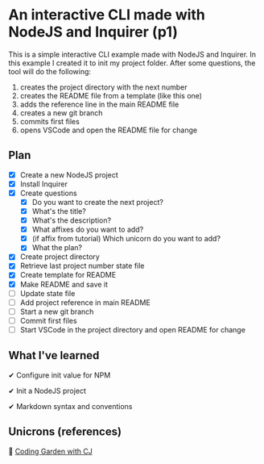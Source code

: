 # An interactive CLI made with NodeJS and Inquirer (p1)

This is a simple interactive CLI example made with NodeJS and Inquirer.
In this example I created it to init my project folder.
After some questions, the tool will do the following:

1. creates the project directory with the next number
2. creates the README file from a template (like this one)
3. adds the reference line in the main README file
4. creates a new git branch
5. commits first files
6. opens VSCode and open the README file for change

## Plan

- [x] Create a new NodeJS project
- [x] Install Inquirer
- [x] Create questions
  - [x] Do you want to create the next project?
  - [x] What's the title?
  - [x] What's the description?
  - [x] What affixes do you want to add?
  - [x] (if affix from tutorial) Which unicorn do you want to add?
  - [x] What the plan?
- [x] Create project directory
- [x] Retrieve last project number state file
- [x] Create template for README
- [x] Make README and save it
- [ ] Update state file
- [ ] Add project reference in main README
- [ ] Start a new git branch
- [ ] Commit first files
- [ ] Start VSCode in the project directory and open README for change

## What I've learned

✔ Configure init value for NPM

✔ Init a NodeJS project

✔ Markdown syntax and conventions

## Unicrons (references)

🦄 [Coding Garden with CJ](https://github.com/CodingGarden)
